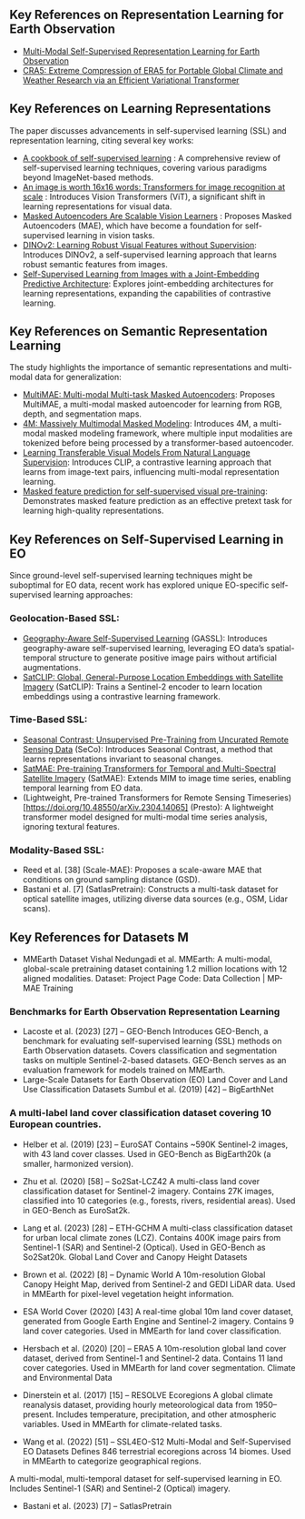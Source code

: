 
## Key References on Representation Learning for Earth Observation

- [Multi-Modal Self-Supervised Representation Learning for Earth Observation](https://ieeexplore.ieee.org/document/9553741?utm_source=chatgpt.com)
- [CRA5: Extreme Compression of ERA5 for Portable Global Climate and Weather Research via an Efficient Variational Transformer](https://doi.org/10.48550/arXiv.2405.03376)

## Key References on Learning Representations
The paper discusses advancements in self-supervised learning (SSL) and representation learning, citing several key works:

- [A cookbook of self-supervised learning](https://doi.org/10.48550/arXiv.2304.12210) : A comprehensive review of self-supervised learning techniques, covering various paradigms beyond ImageNet-based methods.
- [An image is worth 16x16 words: Transformers for image recognition at scale](https://doi.org/10.48550/arXiv.2010.11929) : Introduces Vision Transformers (ViT), a significant shift in learning representations for visual data.
- [Masked Autoencoders Are Scalable Vision Learners](https://doi.org/10.48550/arXiv.2111.06377) : Proposes Masked Autoencoders (MAE), which have become a foundation for self-supervised learning in vision tasks.
- [DINOv2: Learning Robust Visual Features without Supervision](https://doi.org/10.48550/arXiv.2304.07193): Introduces DINOv2, a self-supervised learning approach that learns robust semantic features from images.
- [Self-Supervised Learning from Images with a Joint-Embedding Predictive Architecture](https://doi.org/10.48550/arXiv.2301.08243): Explores joint-embedding architectures for learning representations, expanding the capabilities of contrastive learning.

## Key References on Semantic Representation Learning
The study highlights the importance of semantic representations and multi-modal data for generalization:

- [MultiMAE: Multi-modal Multi-task Masked Autoencoders](https://doi.org/10.48550/arXiv.2204.01678): Proposes MultiMAE, a multi-modal masked autoencoder for learning from RGB, depth, and segmentation maps.
- [4M: Massively Multimodal Masked Modeling](https://doi.org/10.48550/arXiv.2312.06647): Introduces 4M, a multi-modal masked modeling framework, where multiple input modalities are tokenized before being processed by a transformer-based autoencoder.
- [Learning Transferable Visual Models From Natural Language Supervision](https://doi.org/10.48550/arXiv.2103.00020): Introduces CLIP, a contrastive learning approach that learns from image-text pairs, influencing multi-modal representation learning.
- [Masked feature prediction for self-supervised visual pre-training](https://doi.org/10.48550/arXiv.2112.09133): Demonstrates masked feature prediction as an effective pretext task for learning high-quality representations.

## Key References on Self-Supervised Learning in EO
Since ground-level self-supervised learning techniques might be suboptimal for EO data, recent work has explored unique EO-specific self-supervised learning approaches:
### Geolocation-Based SSL:
- [Geography-Aware Self-Supervised Learning](https://doi.org/10.48550/arXiv.2011.09980) (GASSL): Introduces geography-aware self-supervised learning, leveraging EO data’s spatial-temporal structure to generate positive image pairs without artificial augmentations.
- [SatCLIP: Global, General-Purpose Location Embeddings with Satellite Imagery](https://doi.org/10.48550/arXiv.2311.17179) (SatCLIP): Trains a Sentinel-2 encoder to learn location embeddings using a contrastive learning framework.

### Time-Based SSL:
- [Seasonal Contrast: Unsupervised Pre-Training from Uncurated Remote Sensing Data](https://doi.org/10.48550/arXiv.2103.16607) (SeCo): Introduces Seasonal Contrast, a method that learns representations invariant to seasonal changes.
- [SatMAE: Pre-training Transformers for Temporal and Multi-Spectral Satellite Imagery](https://doi.org/10.48550/arXiv.2207.08051) (SatMAE): Extends MIM to image time series, enabling temporal learning from EO data.
- (Lightweight, Pre-trained Transformers for Remote Sensing Timeseries)[https://doi.org/10.48550/arXiv.2304.14065] (Presto): A lightweight transformer model designed for multi-modal time series analysis, ignoring textural features.

### Modality-Based SSL:
- Reed et al. [38] (Scale-MAE): Proposes a scale-aware MAE that conditions on ground sampling distance (GSD).
- Bastani et al. [7] (SatlasPretrain): Constructs a multi-task dataset for optical satellite images, utilizing diverse data sources (e.g., OSM, Lidar scans).

## Key References for Datasets M
-  MMEarth Dataset
Vishal Nedungadi et al.
MMEarth: A multi-modal, global-scale pretraining dataset containing 1.2 million locations with 12 aligned modalities.
Dataset: Project Page
Code: Data Collection | MP-MAE Training

### Benchmarks for Earth Observation Representation Learning
- Lacoste et al. (2023) [27] – GEO-Bench
Introduces GEO-Bench, a benchmark for evaluating self-supervised learning (SSL) methods on Earth Observation datasets.
Covers classification and segmentation tasks on multiple Sentinel-2-based datasets.
GEO-Bench serves as an evaluation framework for models trained on MMEarth.
-  Large-Scale Datasets for Earth Observation (EO)
Land Cover and Land Use Classification Datasets
Sumbul et al. (2019) [42] – BigEarthNet

### A multi-label land cover classification dataset covering 10 European countries.
- Helber et al. (2019) [23] – EuroSAT
Contains ~590K Sentinel-2 images, with 43 land cover classes.
Used in GEO-Bench as BigEarth20k (a smaller, harmonized version).

- Zhu et al. (2020) [58] – So2Sat-LCZ42
A multi-class land cover classification dataset for Sentinel-2 imagery.
Contains 27K images, classified into 10 categories (e.g., forests, rivers, residential areas).
Used in GEO-Bench as EuroSat2k.

- Lang et al. (2023) [28] – ETH-GCHM
A multi-class classification dataset for urban local climate zones (LCZ).
Contains 400K image pairs from Sentinel-1 (SAR) and Sentinel-2 (Optical).
Used in GEO-Bench as So2Sat20k.
Global Land Cover and Canopy Height Datasets

- Brown et al. (2022) [8] – Dynamic World
A 10m-resolution Global Canopy Height Map, derived from Sentinel-2 and GEDI LiDAR data.
Used in MMEarth for pixel-level vegetation height information.

- ESA World Cover (2020) [43]
A real-time global 10m land cover dataset, generated from Google Earth Engine and Sentinel-2 imagery.
Contains 9 land cover categories.
Used in MMEarth for land cover classification.

- Hersbach et al. (2020) [20] – ERA5
A 10m-resolution global land cover dataset, derived from Sentinel-1 and Sentinel-2 data.
Contains 11 land cover categories.
Used in MMEarth for land cover segmentation.
Climate and Environmental Data

- Dinerstein et al. (2017) [15] – RESOLVE Ecoregions
A global climate reanalysis dataset, providing hourly meteorological data from 1950–present.
Includes temperature, precipitation, and other atmospheric variables.
Used in MMEarth for climate-related tasks.

  
- Wang et al. (2022) [51] – SSL4EO-S12
Multi-Modal and Self-Supervised EO Datasets
Defines 846 terrestrial ecoregions across 14 biomes.
Used in MMEarth to categorize geographical regions.


A multi-modal, multi-temporal dataset for self-supervised learning in EO.
Includes Sentinel-1 (SAR) and Sentinel-2 (Optical) imagery.
- Bastani et al. (2023) [7] – SatlasPretrain



